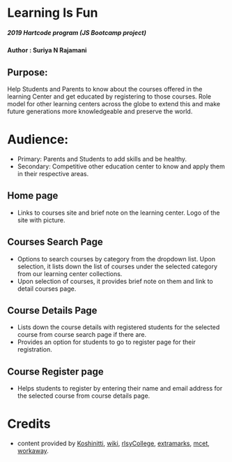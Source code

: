 # Learning Is Fun  
##### 2019 Hartcode program (JS Bootcamp project)
#### Author : Suriya N Rajamani

## Purpose:
Help Students and Parents to know about the courses offered in the learning Center and get educated by registering to those courses.
Role model for other learning centers across the globe to extend this and make future generations more knowledgeable and preserve the world.

# Audience:
- Primary: Parents and Students to add skills and be healthy.
- Secondary: Competitive other education center to know and apply them in their respective areas.

## Home page
- Links to courses site and brief note on the learning center. Logo of the site with picture.

## Courses Search Page
- Options to search courses by category from the dropdown list. Upon selection, it lists down the list of courses under the selected category from our learning center collections.
- Upon selection of courses, it provides brief note on them and link to detail courses page.

## Course Details Page
- Lists down the course details with registered students for the selected course from course search page if there are.
- Provides an option for students to go to register page for their registration.

## Course Register page
- Helps students to register by entering their name and email address for the selected course from course details page.

# Credits
- content provided by [Koshinitti](http://koshintti.ac.ke/courses/certificate-in-general-agriculture/), [wiki](http://www.wiki.com), [rlsyCollege](http://www.rlsycollege.ac.in/courses/ba-general),  [extramarks](https://www.extramarks.com/), [mcet](www.mcet.org/), [workaway](https://www.workaway.info/).